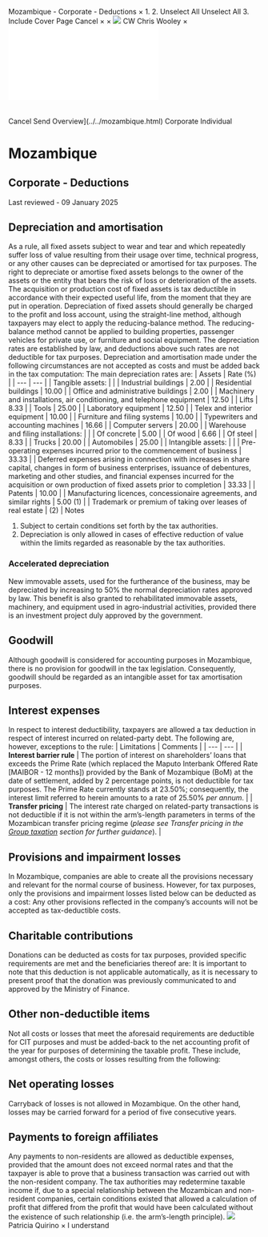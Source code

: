 Mozambique - Corporate - Deductions
×
1.
2.
Unselect All
Unselect All
3.
Include Cover Page
Cancel
×
×
![](../../-/media/world-wide-tax-summaries/attachments/global---chris-wooley.ashx%3Frev=ac5e5f3223b34096b1afc2a6009c7320&revision=ac5e5f32-23b3-4096-b1af-c2a6009c7320&hash=859B7ADC84DC2CBEC9760E9E6EE7DE6D0A8BFCDF)
CW
Chris Wooley
×
![](deductions.html)
######
Cancel
Send
Overview](../../mozambique.html)
Corporate
Individual
# Mozambique
## Corporate - Deductions
Last reviewed - 09 January 2025
## Depreciation and amortisation
As a rule, all fixed assets subject to wear and tear and which repeatedly suffer loss of value resulting from their usage over time, technical progress, or any other causes can be depreciated or amortised for tax purposes.
The right to depreciate or amortise fixed assets belongs to the owner of the assets or the entity that bears the risk of loss or deterioration of the assets.
The acquisition or production cost of fixed assets is tax deductible in accordance with their expected useful life, from the moment that they are put in operation.
Depreciation of fixed assets should generally be charged to the profit and loss account, using the straight-line method, although taxpayers may elect to apply the reducing-balance method. The reducing-balance method cannot be applied to building properties, passenger vehicles for private use, or furniture and social equipment.
The depreciation rates are established by law, and deductions above such rates are not deductible for tax purposes.
Depreciation and amortisation made under the following circumstances are not accepted as costs and must be added back in the tax computation:
The main depreciation rates are:
| Assets | Rate (%) |
| --- | --- |
| Tangible assets: |  |
| Industrial buildings | 2.00 |
| Residential buildings | 10.00 |
| Office and administrative buildings | 2.00 |
| Machinery and installations, air conditioning, and telephone equipment | 12.50 |
| Lifts | 8.33 |
| Tools | 25.00 |
| Laboratory equipment | 12.50 |
| Telex and interior equipment | 10.00 |
| Furniture and filing systems | 10.00 |
| Typewriters and accounting machines | 16.66 |
| Computer servers | 20.00 |
| Warehouse and filing installations: |  |
| Of concrete | 5.00 |
| Of wood | 6.66 |
| Of steel | 8.33 |
| Trucks | 20.00 |
| Automobiles | 25.00 |
| Intangible assets: |  |
| Pre-operating expenses incurred prior to the commencement of business | 33.33 |
| Deferred expenses arising in connection with increases in share capital, changes in form of business enterprises, issuance of debentures, marketing and other studies, and financial expenses incurred for the acquisition or own production of fixed assets prior to completion | 33.33 |
| Patents | 10.00 |
| Manufacturing licences, concessionaire agreements, and similar rights | 5.00 (1) |
| Trademark or premium of taking over leases of real estate | (2) |
Notes
1. Subject to certain conditions set forth by the tax authorities.
2. Depreciation is only allowed in cases of effective reduction of value within the limits regarded as reasonable by the tax authorities.
### Accelerated depreciation
New immovable assets, used for the furtherance of the business, may be depreciated by increasing to 50% the normal depreciation rates approved by law. This benefit is also granted to rehabilitated immovable assets, machinery, and equipment used in agro-industrial activities, provided there is an investment project duly approved by the government.
## Goodwill
Although goodwill is considered for accounting purposes in Mozambique, there is no provision for goodwill in the tax legislation. Consequently, goodwill should be regarded as an intangible asset for tax amortisation purposes.
## Interest expenses
In respect to interest deductibility, taxpayers are allowed a tax deduction in respect of interest incurred on related-party debt. The following are, however, exceptions to the rule:
| Limitations | Comments |
| --- | --- |
| **Interest barrier rule** | The portion of interest on shareholders’ loans that exceeds the Prime Rate (which replaced the Maputo Interbank Offered Rate [MAIBOR - 12 months]) provided by the Bank of Mozambique (BoM) at the date of settlement, added by 2 percentage points, is not deductible for tax purposes. The Prime Rate currently stands at 23.50%; consequently, the interest limit referred to herein amounts to a rate of 25.50% *per annum*. |
| **Transfer pricing** | The interest rate charged on related-party transactions is not deductible if it is not within the arm’s-length parameters in terms of the Mozambican transfer pricing regime (*please see Transfer pricing in the [Group taxation](group-taxation.html) section for further guidance*). |
## Provisions and impairment losses
In Mozambique, companies are able to create all the provisions necessary and relevant for the normal course of business. However, for tax purposes, only the provisions and impairment losses listed below can be deducted as a cost:
Any other provisions reflected in the company’s accounts will not be accepted as tax-deductible costs.
## Charitable contributions
Donations can be deducted as costs for tax purposes, provided specific requirements are met and the beneficiaries thereof are:
It is important to note that this deduction is not applicable automatically, as it is necessary to present proof that the donation was previously communicated to and approved by the Ministry of Finance.
## Other non-deductible items
Not all costs or losses that meet the aforesaid requirements are deductible for CIT purposes and must be added-back to the net accounting profit of the year for purposes of determining the taxable profit.
These include, amongst others, the costs or losses resulting from the following:
## Net operating losses
Carryback of losses is not allowed in Mozambique. On the other hand, losses may be carried forward for a period of five consecutive years.
## Payments to foreign affiliates
Any payments to non-residents are allowed as deductible expenses, provided that the amount does not exceed normal rates and that the taxpayer is able to prove that a business transaction was carried out with the non-resident company. The tax authorities may redetermine taxable income if, due to a special relationship between the Mozambican and non-resident companies, certain conditions existed that allowed a calculation of profit that differed from the profit that would have been calculated without the existence of such relationship (i.e. the arm’s-length principle).
![](../../-/media/world-wide-tax-summaries/mozambiquepatricia-quirinomozambique--patricia-quirinojpg20230531164755698.ashx%3Frev=7d929b2f6af64746a2f357e1b1218d3e&revision=7d929b2f-6af6-4746-a2f3-57e1b1218d3e&hash=DB076B0104E9F2AEC03B54960EE757B8BEB0C93B)
Patricia Quirino
×
I understand